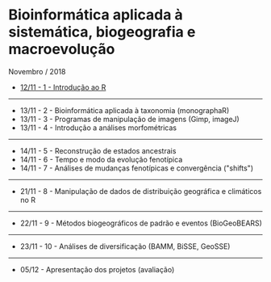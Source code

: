 # Bioinformática aplicada à sistemática, biogeografia e macroevolução

Novembro / 2018

- [12/11 - 1 - Introdução ao R](http://htmlpreview.github.io/?https://github.com/mreginato/Bioinformatica_aplicada_a_sistematica_biogeografia_e_macroevolucao/blob/master/)
_____________________________________  

- 13/11 - 2 - Bioinformática aplicada à taxonomia (monographaR)
- 13/11 - 3 - Programas de manipulação de imagens (Gimp, imageJ)
- 13/11 - 4 - Introdução a análises morfométricas  

_____________________________________  

- 14/11 - 5 - Reconstrução de estados ancestrais
- 14/11 - 6 - Tempo e modo da evolução fenotípica
- 14/11 - 7 - Análises de mudanças fenotípicas e convergência ("shifts")
_____________________________________  
  
- 21/11 - 8 - Manipulação de dados de distribuição geográfica e climáticos no R
_____________________________________  

- 22/11 - 9 - Métodos biogeográficos de padrão e eventos (BioGeoBEARS)
_____________________________________  

- 23/11 - 10 - Análises de diversificação (BAMM, BiSSE, GeoSSE)
_____________________________________  

- 05/12 - Apresentação dos projetos (avaliação)

